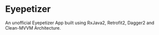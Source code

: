 # Eyepetizer
An unofficial Eyepetizer App built using RxJava2, Retrofit2, Dagger2 and Clean-MVVM Architecture.

